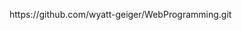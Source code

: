 <!DOCTYPE html>
<html lang="en">
<head>
</head>
<body>


<p>https://github.com/wyatt-geiger/WebProgramming.git<p>

 </body>
  
</html>
